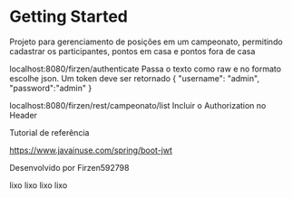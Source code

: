 # Getting Started

Projeto para gerenciamento de posições em um campeonato, permitindo cadastrar os participantes, pontos em casa e pontos fora de casa

localhost:8080/firzen/authenticate
Passa o texto como raw e no formato escolhe json. Um token deve ser retornado
{
    "username": "admin",
    "password":"admin"
}

localhost:8080/firzen/rest/campeonato/list
Incluir o Authorization no Header

Tutorial de referência

https://www.javainuse.com/spring/boot-jwt

Desenvolvido por Firzen592798

lixo lixo lixo lixo